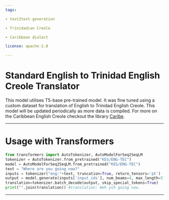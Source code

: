 ```yaml
---
tags:

- text2text-generation

- Trinidadian Creole

- Caribbean dialect

license: apache-2.0

---
```


# Standard English to Trinidad English Creole Translator
This model utilises T5-base pre-trained model. It was fine tuned using a custom dataset for translation of English to Trinidad English Creole. This model will be updated periodically as more data is compiled. For more on the Caribbean English Creole checkout the library [Caribe](https://pypi.org/project/Caribe/).



___
# Usage with Transformers
```python
from transformers import AutoTokenizer, AutoModelForSeq2SeqLM
tokenizer = AutoTokenizer.from_pretrained("KES/ENG-TEC")
model = AutoModelForSeq2SeqLM.from_pretrained("KES/ENG-TEC")
text = "Where are you going now?"
inputs = tokenizer("eng:"+text, truncation=True, return_tensors='pt')
output = model.generate(inputs['input_ids'], num_beams=4, max_length=512, early_stopping=True)
translation=tokenizer.batch_decode(output, skip_special_tokens=True)
print("".join(translation)) #translation: Weh yuh going now.
```
___
